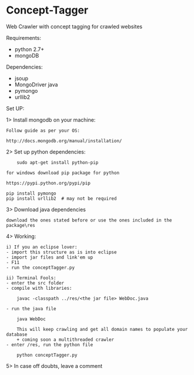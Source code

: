 Concept-Tagger
==============

Web Crawler with concept tagging for crawled websites

Requirements:
  + python 2.7+
  + mongoDB

Dependencies:
  + jsoup
  + MongoDriver java
  + pymongo
  + urllib2

Set UP:

1> Install mongodb on your machine:
   
    Follow guide as per your OS:

	http://docs.mongodb.org/manual/installation/

2> Set up python dependencies:

    	sudo apt-get install python-pip

    for windows download pip package for python
	
	https://pypi.python.org/pypi/pip

    pip install pymongo
    pip install urllib2  # may not be required

3> Download java dependencies

    download the ones stated before or use the ones included in the package\res

4> Working:

    i) If you an eclipse lover:
	- import this structure as is into eclipse
	- import jar files and link'em up
	- F11
	- run the conceptTagger.py

    ii) Terminal Fools:
	- enter the src folder
	- compile with libraries:
		
	    javac -classpath ../res/<the jar file> WebDoc.java

	- run the java file
	
	    java WebDoc

	    This will keep crawling and get all domain names to populate your database
	    + coming soon a multithreaded crawler 
	- enter /res, run the python file

	    python conceptTagger.py
 
5> In case off doubts, leave a comment
